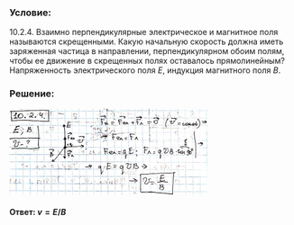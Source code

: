 ###  Условие:

$10.2.4.$ Взаимно перпендикулярные электрическое и магнитное поля называются скрещенными. Какую начальную скорость должна иметь заряженная частица в направлении, перпендикулярном обоим полям, чтобы ее движение в скрещенных полях оставалось прямолинейным? Напряженность электрического поля $E$, индукция магнитного поля $B$.

###  Решение:

![|351x153, 67%](../../img/10.2.4/01.png)

#### Ответ: $v = E/B$